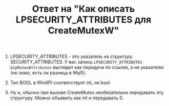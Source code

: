 ﻿---
title: "Ответ на \"Как описать LPSECURITY_ATTRIBUTES для CreateMutexW\""
se.owner.user_id: 240512
se.owner.display_name: "MSDN.WhiteKnight"
se.owner.link: "https://ru.stackoverflow.com/users/240512/msdn-whiteknight"
se.answer_id: 865626
se.question_id: 865560
se.post_type: answer
se.score: 1
se.is_accepted: False
---
<ol>
<li><p>LPSECURITY_ATTRIBUTES - это указатель на структуру SECURITY_ATTRIBUTES. У вас запись <code>LPSECURITY_ATTRIBUTES &amp;lpMutexAttributes</code> выглядит как передача по ссылке, а не указателю (не знаю, есть ли разница в Mql5).</p></li>
<li><p>Тип BOOL в WinAPI соответствует int, не bool</p></li>
<li><p>Ну и, обычно при вызове CreateMutex необязательно передавать эту структуру. Можно объявить как int и передавать 0. </p></li>
</ol>
